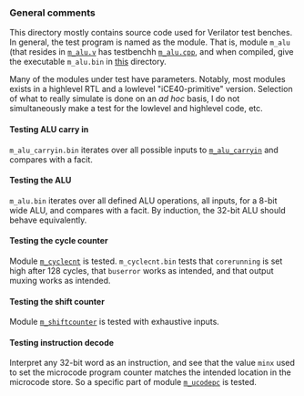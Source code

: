 ### General comments

This directory mostly contains source code used for Verilator test benches.
In general, the test program is named as the module. That is, module
`m_alu` (that resides in [`m_alu.v`](../code/m_alu.v) has testbenchh
[`m_alu.cpp`](m_alu.cpp), and when compiled, give the executable
`m_alu.bin` in [this](../bin) directory.

Many of the modules under test have parameters. Notably, most modules
exists in a highlevel RTL and a lowlevel "iCE40-primitive"
version. Selection of what to really simulate is done on an *ad hoc*
basis, I do not simultaneously make a test for the lowlevel and
highlevel code, etc.

#### Testing ALU carry in

`m_alu_carryin.bin` iterates over all possible inputs to
[`m_alu_carryin`](../code/m_alu_carryin.v) and compares with a facit.

#### Testing the ALU

`m_alu.bin` iterates over all defined ALU operations, all
inputs, for a 8-bit wide ALU, and compares with a facit. By induction,
the 32-bit ALU should behave equivalently.

#### Testing the cycle counter

Module [`m_cyclecnt`](../code/m_cyclecnt.v) is tested.
`m_cyclecnt.bin` tests that `corerunning` is set high after 128 cycles,
that `buserror` works as intended, and that output muxing works as
intended. 

#### Testing the shift counter

Module [`m_shiftcounter`](../code/m_shiftcounter.v) is tested with exhaustive inputs.

#### Testing instruction decode

Interpret any 32-bit word as an instruction, and see that the value
`minx` used to set the microcode program counter matches the intended
location in the microcode store. So a specific part of module
[`m_ucodepc`](../code/m_ucodepc.v) is tested. 

